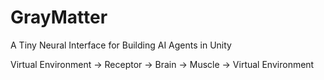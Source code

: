 # GrayMatter
A Tiny Neural Interface for Building AI Agents in Unity

Virtual Environment -> Receptor -> Brain -> Muscle -> Virtual Environment
